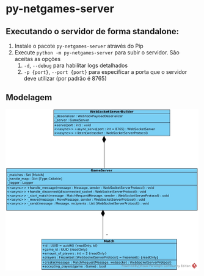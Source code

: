 # py-netgames-server

## Executando o servidor de forma standalone:
1. Instale o pacote `py-netgames-server` através do Pip
1. Execute `python -m py-netgames-server` para subir o servidor. São aceitas as opções
    1. `-d`, `--debug` para habilitar logs detalhados
    1. `-p {port}`, `--port {port}` para especificar a porta que o servidor deve utilizar (por padrão é 8765)

## Modelagem 

![screenshot](./img/server.jpg)